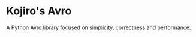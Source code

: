 # Kojiro's Avro

A Python [Avro](https://avro.apache.org/docs/current/spec.html) library focused on simplicity, correctness and performance.
